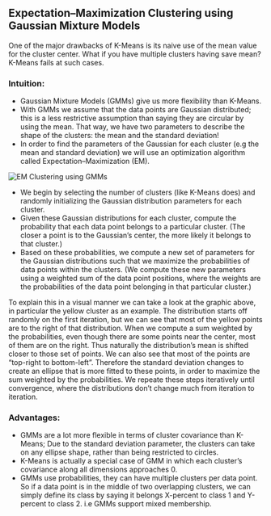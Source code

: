 ## Expectation–Maximization Clustering using Gaussian Mixture Models

One of the major drawbacks of K-Means is its naive use of the mean value for the cluster center. What if you have multiple clusters having save mean? K-Means fails at such cases.

### Intuition:
- Gaussian Mixture Models (GMMs) give us more flexibility than K-Means. 
- With GMMs we assume that the data points are Gaussian distributed; this is a less restrictive assumption than saying they are circular by using the mean. That way, we have two parameters to describe the shape of the clusters: the mean and the standard deviation!
- In order to find the parameters of the Gaussian for each cluster (e.g the mean and standard deviation) we will use an optimization algorithm called Expectation–Maximization (EM).

![EM Clustering using GMMs](https://github.com/pradeepsinngh/Machine-Learning-Notes/blob/master/17%20Clustering/data/EM%20Clustering%20using%20GMMs.gif)

- We begin by selecting the number of clusters (like K-Means does) and randomly initializing the Gaussian distribution parameters for each cluster.
- Given these Gaussian distributions for each cluster, compute the probability that each data point belongs to a particular cluster. (The closer a point is to the Gaussian’s center, the more likely it belongs to that cluster.)
- Based on these probabilities, we compute a new set of parameters for the Gaussian distributions such that we maximize the probabilities of data points within the clusters. (We compute these new parameters using a weighted sum of the data point positions, where the weights are the probabilities of the data point belonging in that particular cluster.)

To explain this in a visual manner we can take a look at the graphic above, in particular the yellow cluster as an example. The distribution starts off randomly on the first iteration, but we can see that most of the yellow points are to the right of that distribution. When we compute a sum weighted by the probabilities, even though there are some points near the center, most of them are on the right. Thus naturally the distribution’s mean is shifted closer to those set of points. We can also see that most of the points are “top-right to bottom-left”. Therefore the standard deviation changes to create an ellipse that is more fitted to these points, in order to maximize the sum weighted by the probabilities. We repeate these steps iteratively until convergence, where the distributions don’t change much from iteration to iteration.

### Advantages:
- GMMs are a lot more flexible in terms of cluster covariance than K-Means; Due to the standard deviation parameter, the clusters can take on any ellipse shape, rather than being restricted to circles. 
- K-Means is actually a special case of GMM in which each cluster’s covariance along all dimensions approaches 0. 
- GMMs use probabilities, they can have multiple clusters per data point. So if a data point is in the middle of two overlapping clusters, we can simply define its class by saying it belongs X-percent to class 1 and Y-percent to class 2. i.e GMMs support mixed membership.
